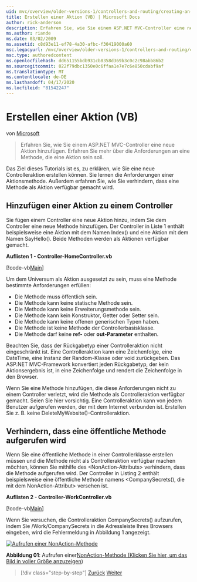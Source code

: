 ```yaml
---
uid: mvc/overview/older-versions-1/controllers-and-routing/creating-an-action-vb
title: Erstellen einer Aktion (VB) | Microsoft Docs
author: rick-anderson
description: Erfahren Sie, wie Sie einem ASP.NET MVC-Controller eine neue Aktion hinzufügen. Erfahren Sie mehr über die Anforderungen an eine Methode, die eine Aktion sein soll.
ms.author: riande
ms.date: 03/02/2009
ms.assetid: c8d93e11-ef78-4a30-afbc-f30419000a60
msc.legacyurl: /mvc/overview/older-versions-1/controllers-and-routing/creating-an-action-vb
msc.type: authoredcontent
ms.openlocfilehash: dd651155bdb931cb8358d369b3c0c2c98abb86b2
ms.sourcegitcommit: 022f79dbc1350e0c6ffaa1e7e7c6e850cdabf9af
ms.translationtype: MT
ms.contentlocale: de-DE
ms.lasthandoff: 04/17/2020
ms.locfileid: "81542247"
---
```

# <a name="creating-an-action-vb"></a>Erstellen einer Aktion (VB)

von [Microsoft](https://github.com/microsoft)

> Erfahren Sie, wie Sie einem ASP.NET MVC-Controller eine neue Aktion hinzufügen. Erfahren Sie mehr über die Anforderungen an eine Methode, die eine Aktion sein soll.

Das Ziel dieses Tutorials ist es, zu erklären, wie Sie eine neue Controlleraktion erstellen können. Sie lernen die Anforderungen einer Aktionsmethode. Außerdem erfahren Sie, wie Sie verhindern, dass eine Methode als Aktion verfügbar gemacht wird.

## <a name="adding-an-action-to-a-controller"></a>Hinzufügen einer Aktion zu einem Controller

Sie fügen einem Controller eine neue Aktion hinzu, indem Sie dem Controller eine neue Methode hinzufügen. Der Controller in Liste 1 enthält beispielsweise eine Aktion mit dem Namen Index() und eine Aktion mit dem Namen SayHello(). Beide Methoden werden als Aktionen verfügbar gemacht.

**Auflisten 1 - Controller-HomeController.vb**

[!code-vb[Main](creating-an-action-vb/samples/sample1.vb)]

Um dem Universum als Aktion ausgesetzt zu sein, muss eine Methode bestimmte Anforderungen erfüllen:

- Die Methode muss öffentlich sein.
- Die Methode kann keine statische Methode sein.
- Die Methode kann keine Erweiterungsmethode sein.
- Die Methode kann kein Konstruktor, Getter oder Setter sein.
- Die Methode kann keine offenen generischen Typen haben.
- Die Methode ist keine Methode der Controllerbasisklasse.
- Die Methode darf keine **ref-** oder **out-Parameter** enthalten.

Beachten Sie, dass der Rückgabetyp einer Controlleraktion nicht eingeschränkt ist. Eine Controlleraktion kann eine Zeichenfolge, eine DateTime, eine Instanz der Random-Klasse oder void zurückgeben. Das ASP.NET MVC-Framework konvertiert jeden Rückgabetyp, der kein Aktionsergebnis ist, in eine Zeichenfolge und rendert die Zeichenfolge in den Browser.

Wenn Sie eine Methode hinzufügen, die diese Anforderungen nicht zu einem Controller verletzt, wird die Methode als Controlleraktion verfügbar gemacht. Seien Sie hier vorsichtig. Eine Controlleraktion kann von jedem Benutzer aufgerufen werden, der mit dem Internet verbunden ist. Erstellen Sie z. B. keine DeleteMyWebsite()-Controlleraktion.

## <a name="preventing-a-public-method-from-being-invoked"></a>Verhindern, dass eine öffentliche Methode aufgerufen wird

Wenn Sie eine öffentliche Methode in einer Controllerklasse erstellen müssen und die Methode nicht als Controlleraktion verfügbar machen möchten, können Sie mithilfe des &lt;NonAction-Attributs&gt; verhindern, dass die Methode aufgerufen wird. Der Controller in Listing 2 enthält beispielsweise eine öffentliche Methode namens &lt;CompanySecrets(), die mit dem NonAction-Attribut&gt; versehen ist.

**Auflisten 2 - Controller-WorkController.vb**

[!code-vb[Main](creating-an-action-vb/samples/sample2.vb)]

Wenn Sie versuchen, die Controlleraktion CompanySecrets() aufzurufen, indem Sie /Work/CompanySecrets in die Adressleiste Ihres Browsers eingeben, wird die Fehlermeldung in Abbildung 1 angezeigt.

[![Aufrufen einer NonAction-Methode](creating-an-action-vb/_static/image1.jpg)](creating-an-action-vb/_static/image1.png)

**Abbildung 01**: Aufrufen einer[NonAction-Methode (Klicken Sie hier, um das Bild in voller Größe anzuzeigen](creating-an-action-vb/_static/image2.png))

> [!div class="step-by-step"]
> [Zurück](creating-a-controller-vb.md)
> [Weiter](aspnet-mvc-controllers-overview-cs.md)
